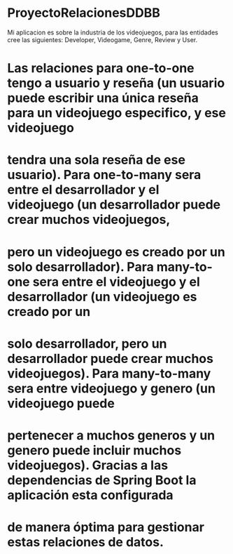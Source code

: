 # ProyectoRelacionesDDBB
Mi aplicacion es sobre la industria de los videojuegos, para las entidades cree las siguientes: Developer, Videogame, Genre, Review y User. 
# Las relaciones para one-to-one tengo a usuario y reseña (un usuario puede escribir una única reseña para un videojuego especifico, y ese videojuego 
# tendra una sola reseña de ese usuario). Para one-to-many sera entre el desarrollador y el videojuego (un desarrollador puede crear muchos videojuegos, 
# pero un videojuego es creado por un solo desarrollador). Para many-to-one sera entre el videojuego y el desarrollador (un videojuego es creado por un 
# solo desarrollador, pero un desarrollador puede crear muchos videojuegos). Para many-to-many sera entre videojuego y genero (un videojuego puede 
# pertenecer a muchos generos y un genero puede incluir muchos videojuegos). Gracias a las dependencias de Spring Boot la aplicación esta configurada 
# de manera óptima para gestionar estas relaciones de datos.
